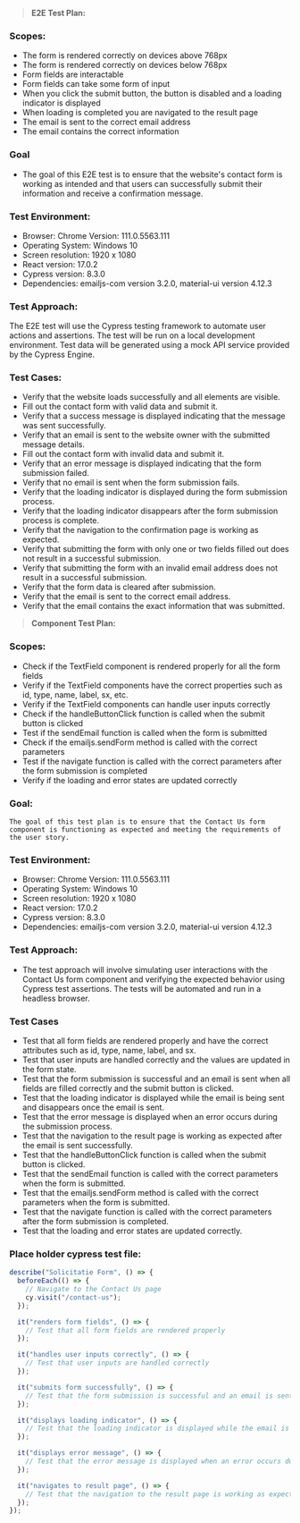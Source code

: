 > **E2E Test Plan:**

### **Scopes:**

- The form is rendered correctly on devices above 768px
- The form is rendered correctly on devices below 768px
- Form fields are interactable
- Form fields can take some form of input
- When you click the submit button, the button is disabled and a loading indicator is displayed
- When loading is completed you are navigated to the result page
- The email is sent to the correct email address
- The email contains the correct information

### **Goal**

- The goal of this E2E test is to ensure that the website's contact form is working as intended and that users can successfully submit their information and receive a confirmation message.

### **Test Environment:**

- Browser: Chrome Version: 111.0.5563.111
- Operating System: Windows 10
- Screen resolution: 1920 x 1080
- React version: 17.0.2
- Cypress version: 8.3.0
- Dependencies: emailjs-com version 3.2.0, material-ui version 4.12.3

### **Test Approach:**

The E2E test will use the Cypress testing framework to automate user actions and assertions.
The test will be run on a local development environment.
Test data will be generated using a mock API service provided by the Cypress Engine.

### **Test Cases:**

- Verify that the website loads successfully and all elements are visible.
- Fill out the contact form with valid data and submit it.
- Verify that a success message is displayed indicating that the message was sent successfully.
- Verify that an email is sent to the website owner with the submitted message details.
- Fill out the contact form with invalid data and submit it.
- Verify that an error message is displayed indicating that the form submission failed.
- Verify that no email is sent when the form submission fails.
- Verify that the loading indicator is displayed during the form submission process.
- Verify that the loading indicator disappears after the form submission process is complete.
- Verify that the navigation to the confirmation page is working as expected.
- Verify that submitting the form with only one or two fields filled out does not result in a successful submission.
- Verify that submitting the form with an invalid email address does not result in a successful submission.
- Verify that the form data is cleared after submission.
- Verify that the email is sent to the correct email address.
- Verify that the email contains the exact information that was submitted.

> **Component Test Plan:**

### **Scopes:**

- Check if the TextField component is rendered properly for all the form fields
- Verify if the TextField components have the correct properties such as id, type, name, label, sx, etc.
- Verify if the TextField components can handle user inputs correctly
- Check if the handleButtonClick function is called when the submit button is clicked
- Test if the sendEmail function is called when the form is submitted
- Check if the emailjs.sendForm method is called with the correct parameters
- Test if the navigate function is called with the correct parameters after the form submission is completed
- Verify if the loading and error states are updated correctly

### **Goal:**

    The goal of this test plan is to ensure that the Contact Us form component is functioning as expected and meeting the requirements of the user story.

### **Test Environment:**

- Browser: Chrome Version: 111.0.5563.111
- Operating System: Windows 10
- Screen resolution: 1920 x 1080
- React version: 17.0.2
- Cypress version: 8.3.0
- Dependencies: emailjs-com version 3.2.0, material-ui version 4.12.3

### **Test Approach:**

- The test approach will involve simulating user interactions with the Contact Us form component and verifying the expected behavior using Cypress test assertions. The tests will be automated and run in a headless browser.

### **Test Cases**

- Test that all form fields are rendered properly and have the correct attributes such as id, type, name, label, and sx.
- Test that user inputs are handled correctly and the values are updated in the form state.
- Test that the form submission is successful and an email is sent when all fields are filled correctly and the submit button is clicked.
- Test that the loading indicator is displayed while the email is being sent and disappears once the email is sent.
- Test that the error message is displayed when an error occurs during the submission process.
- Test that the navigation to the result page is working as expected after the email is sent successfully.
- Test that the handleButtonClick function is called when the submit button is clicked.
- Test that the sendEmail function is called with the correct parameters when the form is submitted.
- Test that the emailjs.sendForm method is called with the correct parameters when the form is submitted.
- Test that the navigate function is called with the correct parameters after the form submission is completed.
- Test that the loading and error states are updated correctly.

### **Place holder cypress test file:**

```js
describe("Solicitatie Form", () => {
  beforeEach(() => {
    // Navigate to the Contact Us page
    cy.visit("/contact-us");
  });

  it("renders form fields", () => {
    // Test that all form fields are rendered properly
  });

  it("handles user inputs correctly", () => {
    // Test that user inputs are handled correctly
  });

  it("submits form successfully", () => {
    // Test that the form submission is successful and an email is sent when all fields are filled correctly and the submit button is clicked
  });

  it("displays loading indicator", () => {
    // Test that the loading indicator is displayed while the email is being sent and disappears once the email is sent
  });

  it("displays error message", () => {
    // Test that the error message is displayed when an error occurs during the submission process
  });

  it("navigates to result page", () => {
    // Test that the navigation to the result page is working as expected after the email is sent successfully
  });
});
```
